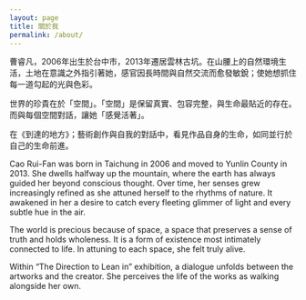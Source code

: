 ```yaml
---
layout: page
title: 關於我
permalink: /about/
---
```


曹睿凡，2006年出生於台中市，2013年遷居雲林古坑。在山腰上的自然環境生活，土地在意識之外指引著她，感官因長時間與自然交流而愈發敏銳；使她想抓住每一道勾起的光與色彩。

世界的珍貴在於「空間」。「空間」是保留真實、包容完整，與生命最貼近的存在。而與每個空間對話，讓她「感覺活著」。

在《到達的地方》；藝術創作與自我的對話中，看見作品自身的生命，如同並行於自己的生命前進。

Cao Rui-Fan was born in Taichung in 2006 and moved to Yunlin County in 2013. She dwells halfway up the mountain, where the earth has always guided her beyond conscious thought. Over time, her senses grew increasingly refined as she attuned herself to the rhythms of nature. It awakened in her a desire to catch every fleeting glimmer of light and every subtle hue in the air.

The world is precious because of space, a space that preserves a sense of truth and holds wholeness. It is a form of existence most intimately connected to life. In attuning to each space, she felt truly alive. 

Within “The Direction to Lean in” exhibition, a dialogue unfolds between the artworks and the creator. She perceives the life of the works as walking alongside her own.
